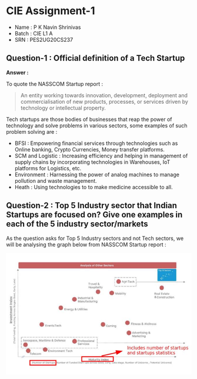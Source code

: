 # CIE Assignment-1

- Name : P K Navin Shrinivas 
- Batch : CIE L1 A 
- SRN : PES2UG20CS237

## Question-1 : Official definition of a Tech Startup 

**Answer :**

To quote the NASSCOM Startup report : 
> An entity working towards innovation, development, deployment and commercialisation of new products, processes, or services driven by technology or intellectual property.

Tech startups are those bodies of businesses that reap the power of technology and solve problems in various sectors, some examples of such problem solving are : 

- BFSI : Empowering financial services through technologies such as Online banking, Crypto Currencies, Money transfer platforms.
- SCM and Logistic : Increasing efficiency and helping in management of supply chains by incorporating technologies in Warehouses, IoT platforms for Logistics, etc.
- Environment : Harnessing the power of analog machines to manage pollution and waste management.
- Heath : Using technologies to to make medicine accessible to all.

## Question-2 : Top 5 Industry sector that Indian Startups are focused on? Give one examples in each of the 5 industry sector/markets

As the question asks for Top 5 Industry sectors and not Tech sectors, we will be analysing the graph below from NASSCOM Startup report : 

![image of graph from page31](./1.jpg)

